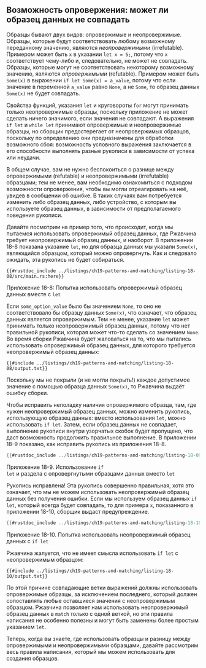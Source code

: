 ## Возможность опровержения: может ли образец данных не совпадать

Образцы бывают двух видов: опровержимые и неопровержимые. Образцы, которые будут соответствовать любому возможному переданному значению, являются *неопровержимыми* (irrefutable). Примером может быть `x` в указании `let x = 5;`, потому что `x` соответствует чему-либо и, следовательно, не может не совпадать. Образцы, которые могут не соответствовать некоторому возможному значению, являются *опровержимыми* (refutable). Примером может быть `Some(x)` в выражении `if let Some(x) = a_value`, потому что если значение в переменной `a_value` равно `None`, а не `Some`, то образец данных `Some(x)` не будет совпадать.

Свойства функций, указания `let` и круговороты `for` могут принимать только неопровержимые образцы, поскольку приложение не может сделать ничего значимого, если значения не совпадают. А выражения `if let` и `while let` принимают опровержимые и неопровержимые образцы, но сборщик предостерегает от неопровержимых образцов, поскольку по определению они предназначены для обработки возможного сбоя: возможность условного выражения заключается в его способности выполнять разные рукописи в зависимости от успеха или неудачи.

В общем случае, вам не нужно беспокоиться о разнице между опровержимыми (refutable) и неопровержимыми (irrefutable) образцами; тем не менее, вам необходимо ознакомиться с подходом возможности опровержения, чтобы вы могли отреагировать на неё, увидев в сообщении об ошибке. В таких случаях вам потребуется изменить либо образец данных, либо устройство, с которым вы используете образец данных, в зависимости от предполагаемого поведения рукописи.

Давайте посмотрим на пример того, что происходит, когда мы пытаемся использовать опровержимый образец данных, где Ржавчина требует неопровержимый образец данных, и наоборот. В приложении 18-8 показана указание `let`, но для образца данных мы указали `Some(x)`, являющийся образцом, который можно опровергнуть. Как и следовало ожидать, эта рукопись не будет собираться.

```rust,ignore,does_not_compile
{{#rustdoc_include ../listings/ch19-patterns-and-matching/listing-18-08/src/main.rs:here}}
```

<span class="caption">Приложение 18-8: Попытка использовать опровержимый образец данных вместе с <code>let</code></span>

Если `some_option_value` было бы значением `None`, то оно не соответствовало бы образцу данных `Some(x)`, что означает, что образец данных является опровержимым. Тем не менее, указание `let` может принимать только неопровержимый образец данных, потому что нет правильной рукописи, которая может что-то сделать со значением `None`. Во время сборки Ржавчина будет жаловаться на то, что мы пытались использовать опровержимый образец данных, для которого требуется неопровержимый образец данных:

```console
{{#include ../listings/ch19-patterns-and-matching/listing-18-08/output.txt}}
```

Поскольку мы не покрыли (и не могли покрыть!) каждое допустимое значение с помощью образца данных `Some(x)`, то Ржавчина выдаёт ошибку сборки.

Чтобы исправить неполадку наличия опровержимого образца, там, где нужен неопровержимый образец данных, можно изменить рукопись, использующую образец данных: вместо использования `let`, можно использовать `if let`. Затем, если образец данных не совпадает, выполнение рукописи внутри узорчатых скобок будет пропущено, что даст возможность продолжить правильное выполнение. В приложении 18-9 показано, как исправить рукопись из приложения 18-8.

```rust
{{#rustdoc_include ../listings/ch19-patterns-and-matching/listing-18-09/src/main.rs:here}}
```

<span class="caption">Приложение 18-9. Использование <code>if let</code> и раздела с опровергнутыми образцами данных вместо <code>let</code></span>

Рукопись исправлена! Эта рукопись совершенно правильная, хотя это означает, что мы не можем использовать неопровержимый образец данных без получения ошибки. Если мы используем образец данных `if let`, который всегда будет совпадать, то для примера `x`, показанного в приложении 18-10, сборщик выдаст предупреждение.

```rust
{{#rustdoc_include ../listings/ch19-patterns-and-matching/listing-18-10/src/main.rs:here}}
```

<span class="caption">Приложение 18-10. Попытка использовать неопровержимый образец данных с <code>if let</code></span>

Ржавчина жалуется, что не имеет смысла использовать `if let` с неопровержимым образцом:

```console
{{#include ../listings/ch19-patterns-and-matching/listing-18-10/output.txt}}
```

По этой причине совпадающие ветки выражений должны использовать опровержимые образцы, за исключением последнего, который должен сопоставлять любые оставшиеся значения с неопровержимым образцом. Ржавчина позволяет нам использовать неопровержимый образец данных в `match` только с одной веткой, но эти правила написания не особенно полезны и могут быть заменены более простым указанием `let`.

Теперь, когда вы знаете, где использовать образцы и разницу между опровержимыми и неопровержимыми образцами, давайте рассмотрим весь правила написания, который мы можем использовать для создания образцов.
